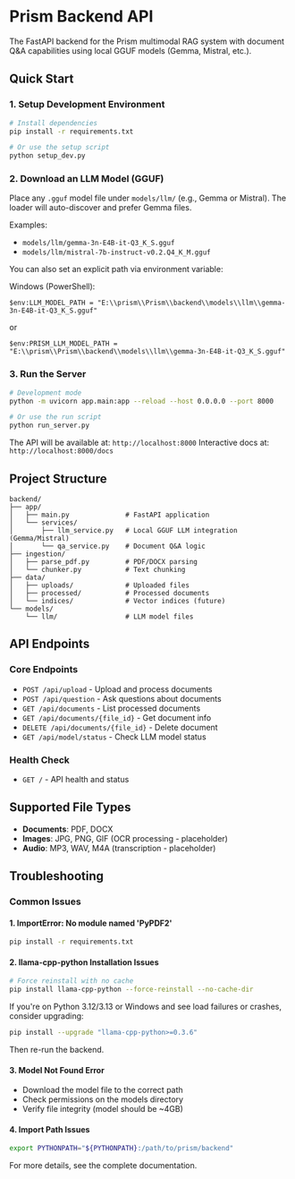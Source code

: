 # Prism Backend API

The FastAPI backend for the Prism multimodal RAG system with document Q&A capabilities using local GGUF models (Gemma, Mistral, etc.).

## Quick Start

### 1. Setup Development Environment

```bash
# Install dependencies
pip install -r requirements.txt

# Or use the setup script
python setup_dev.py
```

### 2. Download an LLM Model (GGUF)

Place any `.gguf` model file under `models/llm/` (e.g., Gemma or Mistral). The loader will auto-discover and prefer Gemma files.

Examples:
- `models/llm/gemma-3n-E4B-it-Q3_K_S.gguf`
- `models/llm/mistral-7b-instruct-v0.2.Q4_K_M.gguf`

You can also set an explicit path via environment variable:

Windows (PowerShell):
```
$env:LLM_MODEL_PATH = "E:\\prism\\Prism\\backend\\models\\llm\\gemma-3n-E4B-it-Q3_K_S.gguf"
```
or
```
$env:PRISM_LLM_MODEL_PATH = "E:\\prism\\Prism\\backend\\models\\llm\\gemma-3n-E4B-it-Q3_K_S.gguf"
```

### 3. Run the Server

```bash
# Development mode
python -m uvicorn app.main:app --reload --host 0.0.0.0 --port 8000

# Or use the run script
python run_server.py
```

The API will be available at: `http://localhost:8000`
Interactive docs at: `http://localhost:8000/docs`

## Project Structure

```
backend/
├── app/
│   ├── main.py              # FastAPI application
│   └── services/
│       ├── llm_service.py   # Local GGUF LLM integration (Gemma/Mistral)
│       └── qa_service.py    # Document Q&A logic
├── ingestion/
│   ├── parse_pdf.py         # PDF/DOCX parsing
│   └── chunker.py           # Text chunking
├── data/
│   ├── uploads/             # Uploaded files
│   ├── processed/           # Processed documents
│   └── indices/             # Vector indices (future)
└── models/
    └── llm/                 # LLM model files
```

## API Endpoints

### Core Endpoints
- `POST /api/upload` - Upload and process documents
- `POST /api/question` - Ask questions about documents  
- `GET /api/documents` - List processed documents
- `GET /api/documents/{file_id}` - Get document info
- `DELETE /api/documents/{file_id}` - Delete document
- `GET /api/model/status` - Check LLM model status

### Health Check
- `GET /` - API health and status

## Supported File Types
- **Documents**: PDF, DOCX
- **Images**: JPG, PNG, GIF (OCR processing - placeholder)
- **Audio**: MP3, WAV, M4A (transcription - placeholder)

## Troubleshooting

### Common Issues

#### 1. ImportError: No module named 'PyPDF2'
```bash
pip install -r requirements.txt
```

#### 2. llama-cpp-python Installation Issues
```bash
# Force reinstall with no cache
pip install llama-cpp-python --force-reinstall --no-cache-dir
```

If you're on Python 3.12/3.13 or Windows and see load failures or crashes, consider upgrading:
```bash
pip install --upgrade "llama-cpp-python>=0.3.6"
```
Then re-run the backend.

#### 3. Model Not Found Error
- Download the model file to the correct path
- Check permissions on the models directory
- Verify file integrity (model should be ~4GB)

#### 4. Import Path Issues
```bash
export PYTHONPATH="${PYTHONPATH}:/path/to/prism/backend"
```

For more details, see the complete documentation.